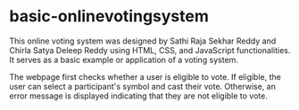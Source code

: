 # basic-onlinevotingsystem



This online voting system was designed by Sathi Raja Sekhar Reddy and Chirla Satya Deleep Reddy using HTML, CSS, and JavaScript functionalities. It serves as a basic example or application of a voting system.

The webpage first checks whether a user is eligible to vote. If eligible, the user can select a participant's symbol and cast their vote. Otherwise, an error message is displayed indicating that they are not eligible to vote.








